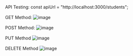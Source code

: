 API Testing:
const apiUrl = "http://localhost:3000/students";
<br/><br/>
GET Method:
![image](https://github.com/user-attachments/assets/8b183d25-4657-4e66-881c-dfab9e56d0ee)
<br/><br/>
POST Method:
![image](https://github.com/user-attachments/assets/2396e496-f2b0-49ab-b407-488c3d6b6058)
<br/><br/>
PUT Method
![image](https://github.com/user-attachments/assets/84589689-a49a-4e45-bd8b-08dcbc41e53e)
<br/><br/>
DELETE Method
![image](https://github.com/user-attachments/assets/5002b6b5-7550-4360-aee9-61ecb8fe0964)
<br/><br/>
